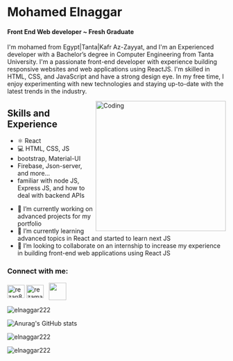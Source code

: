 
# Mohamed Elnaggar
#### Front End Web developer ~ Fresh Graduate

I'm mohamed from Egypt|Tanta|Kafr Az-Zayyat, and I'm an Experienced developer with a Bachelor’s degree in Computer Engineering from Tanta University. 
I'm a passionate front-end developer with experience building responsive websites and web applications using ReactJS. I'm skilled in HTML, CSS, and JavaScript and have a strong design eye. In my free time, I enjoy experimenting with new technologies and staying up-to-date with the latest trends in the industry.

<img align="right" alt="Coding" width="300" src="https://media.licdn.com/dms/image/D5612AQGOmwfIE5mlWA/article-cover_image-shrink_720_1280/0/1674617947228?e=2147483647&v=beta&t=FTU_isQ6VYfV5D_ueFHPWvT8ZqgDeJG3yr8Mi8lpfk0" />

## Skills and Experience 
* ⚛ React
* 💻 HTML, CSS, JS
* bootstrap, Material-UI
* Firebase, Json-server, and more...
* familiar with node JS, Express JS, and how to deal with backend APIs
  
- 🔭 I’m currently working on advanced projects for my portfolio 
- 🌱 I’m currently learning advanced topics in React and started to learn next JS  
- 👯 I’m looking to collaborate on an internship to increase my experience in building front-end web applications using React JS  


<h3 align="left">Connect with me:</h3>
<p align="left">
<a href="https://www.linkedin.com/in/eng-elnaggar/" target="blank"><img align="center" src="https://raw.githubusercontent.com/rahuldkjain/github-profile-readme-generator/master/src/images/icons/Social/linked-in-alt.svg" alt="rezan8r" height="30" width="40" /></a>
<a href="https://www.facebook.com/mohamed.elnaggar.7370013?mibextid=ZbWKwL" target="blank"><img align="center" src="https://raw.githubusercontent.com/rahuldkjain/github-profile-readme-generator/master/src/images/icons/Social/facebook.svg" alt="rezamavoir" height="30" width="40" /></a>
<a>&nbsp;</a>
<a href="mailto:mohamedelnaggar486@gmail.com?"><img align="center"  height="40" width="40" src="https://cdn4.iconfinder.com/data/icons/social-media-logos-6/512/112-gmail_email_mail-512.png"/></a> 
</p>  

<p align="left"> <img src="https://komarev.com/ghpvc/?username=elnaggar222&label=Profile%20views&color=0e75b6&style=flat" alt="elnaggar222" /> </p>

![Anurag's GitHub stats](https://github-readme-stats.vercel.app/api?username=Elnaggar222&show_icons=true&theme=transparent)

<p><img align="center" src="https://github-readme-stats.vercel.app/api/top-langs?username=elnaggar222&show_icons=true&locale=en&layout=compact&theme=transparent" alt="elnaggar222" /></p>

<p><img align="center" src="https://github-readme-streak-stats.herokuapp.com/?user=elnaggar222&theme=transparent" alt="elnaggar222" /></p>








